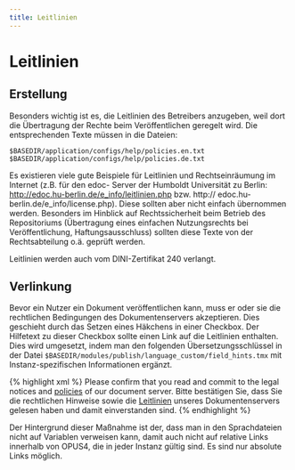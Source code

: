 ```yaml
---
title: Leitlinien
---
```


# Leitlinien

## Erstellung

Besonders wichtig ist es, die Leitlinien des Betreibers anzugeben, weil dort die Übertragung der
Rechte beim Veröffentlichen geregelt wird. Die entsprechenden Texte müssen in die Dateien:

    $BASEDIR/application/configs/help/policies.en.txt
    $BASEDIR/application/configs/help/policies.de.txt

Es existieren viele gute Beispiele für Leitlinien und Rechtseinräumung im Internet (z.B. für den edoc-
Server der Humboldt Universität zu Berlin: http://edoc.hu-berlin.de/e_info/leitlinien.php bzw. http://
edoc.hu-berlin.de/e_info/license.php). Diese sollten aber nicht einfach übernommen werden.
Besonders im Hinblick auf Rechtssicherheit beim Betrieb des Repositoriums (Übertragung eines
einfachen Nutzungsrechts bei Veröffentlichung, Haftungsausschluss) sollten diese Texte von der
Rechtsabteilung o.ä. geprüft werden.

<p class="note">
Leitlinien werden auch vom DINI-Zertifikat 240 verlangt.
</p>

## Verlinkung

Bevor ein Nutzer ein Dokument veröffentlichen kann, muss er oder sie die rechtlichen Bedingungen
des Dokumentenservers akzeptieren. Dies geschieht durch das Setzen eines Häkchens in einer
Checkbox. Der Hilfetext zu dieser Checkbox sollte einen Link auf die Leitlinien enthalten. Dies wird
umgesetzt, indem man den folgenden Übersetzungsschlüssel in der Datei
`$BASEDIR/modules/publish/language_custom/field_hints.tmx` mit Instanz-spezifischen
Informationen ergänzt.

{% highlight xml %}
<tu tuid="hint_rights">
  <tuv xml:lang="en">
    <seg>Please confirm that you read and commit to the legal notices and <a href="http://localhost/mydomain/home/index/help#policies">policies</a> of our document server.</seg>
  </tuv>
  <tuv xml:lang="de">
    <seg>Bitte bestätigen Sie, dass Sie die rechtlichen Hinweise sowie die <a href="http://localhost/mydomain/home/index/help#policies">Leitlinien</a> unseres Dokumentenservers gelesen haben und damit einverstanden sind.</seg>
  </tuv>
</tu>
{% endhighlight %}

<p class="note">
Der Hintergrund dieser Maßnahme ist der, dass man in den Sprachdateien nicht auf Variablen
verweisen kann, damit auch nicht auf relative Links innerhalb von OPUS4, die in jeder Instanz gültig
sind. Es sind nur absolute Links möglich.
</p>
